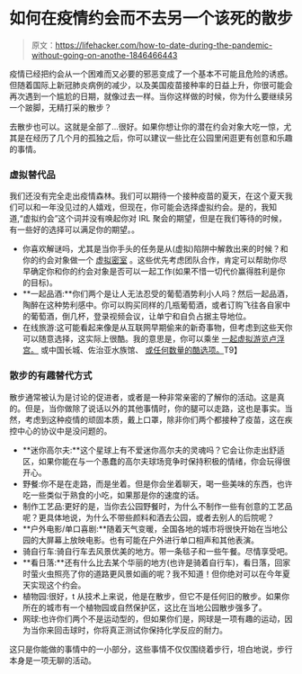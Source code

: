 # 如何在疫情约会而不去另一个该死的散步

> 原文：<https://lifehacker.com/how-to-date-during-the-pandemic-without-going-on-anothe-1846466443>

疫情已经把约会从一个困难而又必要的邪恶变成了一个基本不可能且危险的诱惑。但随着国际上新冠肺炎病例的减少，以及美国疫苗接种率的日益上升，你很可能会再次遇到一个尴尬的日期，就像过去一样。当你这样做的时候，你为什么要继续另一个跛脚，无精打采的散步？



去散步也可以。这就是全部了...很好。如果你想让你的潜在约会对象大吃一惊，尤其是在经历了几个月的孤独之后，你可以建议一些比在公园里闲逛更有创意和乐趣的事情。

### 虚拟替代品

我们还没有完全走出疫情森林。我们可以期待一个接种疫苗的夏天，在这个夏天我们可以和一年没见过的人嬉戏，但现在，你可能会选择虚拟约会。是的，我知道,“虚拟约会”这个词并没有唤起你对 IRL 聚会的期望，但是在我们等待的时候，有一些好的选择可以满足你的期望。。

*   你喜欢解谜吗，尤其是当你手头的任务是从(虚拟)陷阱中解救出来的时候？和你的约会对象做一个 [虚拟密室](https://theescapegame.com/remote-adventures/) 。这些优先考虑团队合作，肯定可以帮助你尽早确定你和你的约会对象是否可以一起工作(如果不惜一切代价赢得胜利是你的目标)。
*   **一起品酒:**你们两个是让人无法忍受的葡萄酒势利小人吗？然后一起品酒，陶醉在这种势利感中。你可以购买同样的几瓶葡萄酒，或者订购飞往各自家中的葡萄酒，倒几杯，登录视频会议，让单宁和自负占据主导地位。
*   在线旅游:这可能看起来像是从互联网早期偷来的新奇事物，但考虑到这些天你可以随意选择，这实际上很酷。我的意思是，你可以乘坐 [一起虚拟游览卢浮宫。](https://www.louvre.fr/en/visites-en-ligne) 或中国长城、佐治亚水族馆、 [或任何数量的酷选项。](https://www.forbes.com/sites/laurabegleybloom/2020/04/27/ranked-worlds-15-best-virtual-tours-coronavirus/?sh=241067456709)T9】

### 散步的有趣替代方式

散步通常被认为是讨论的促进者，或者是一种非常亲密的了解你的活动。这是真的。但是，当你做除了说话以外的其他事情时，你的腿可以走路，这也是事实。当然，考虑到这种疫情的顽固本质，戴上口罩，除非你们两个都接种了疫苗，这在疾控中心的协议中是没问题的。

*   **迷你高尔夫:**这个星球上有不爱迷你高尔夫的灵魂吗？它会让你走出舒适区，如果你能在与一个愚蠢的高尔夫球场竞争时保持积极的情绪，你会玩得很开心。
*   野餐:你不是在走路，而是坐着。但是你会坐着聊天，喝一些美味的东西，也许吃一些类似于熟食的小吃，如果那是你的速度的话。
*   制作工艺品:更好的是，当你去公园野餐时，为什么不制作一些有创意的工艺品呢？更具体地说，为什么不带些颜料和酒去公园，或者去别人的后院呢？
*   **户外电影/单口喜剧:**随着天气变暖，全国各地的城市将很快开始在当地公园的大屏幕上放映电影。也有可能在户外进行单口相声和其他表演。
*   骑自行车:骑自行车去风景优美的地方。带一条毯子和一些午餐。尽情享受吧。
*   **看日落:**还有什么比去某个华丽的地方(也许是骑着自行车)，看日落，回家时萤火虫照亮了你的道路更风景如画的呢？我不知道！但你绝对可以在今年夏天实现这个约会。
*   植物园:很好，t 从技术上来说，他是在散步，但它不是任何旧的散步。如果你所在的城市有一个植物园或自然保护区，这比在当地公园散步强多了。
*   网球:也许你们两个不是运动型的，但如果你们是，网球是一项有趣的运动，因为当你来回击球时，你将真正测试你保持化学反应的耐力。

这只是你能做的事情中的一小部分，这些事情不仅仅围绕着步行，坦白地说，步行本身是一项无聊的活动。